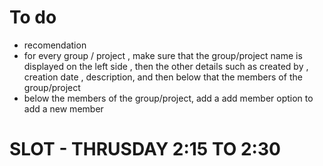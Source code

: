 # To do
- recomendation
- for every group / project , make sure that the group/project name is displayed on the left side , then the other details such as created by , creation date , description, and then below that the members of the group/project
- below the members of the group/project, add a add member option to add a new member

# SLOT - THRUSDAY 2:15 TO 2:30


   